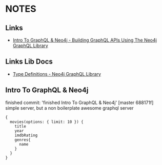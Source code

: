 # NOTES

## Links

- [Intro To GraphQL &amp; Neo4j - Building GraphQL APIs Using The Neo4j GraphQL Library](https://neo4j.com/graphacademy/training-graphql-apis/01-graphql-apis-intro-to-graphql/)

## Links Lib Docs

- [Type Definitions - Neo4j GraphQL Library](https://neo4j.com/docs/graphql-manual/current/type-definitions/)

## Intro To GraphQL & Neo4j

finished commit: 'finished Intro To GraphQL & Neo4j'
[master 688171f]
simple server, but a non boilerplate awesome graphql server

```gql
{
  movies(options: { limit: 10 }) {
    title
    year
    imdbRating
    genres{
      name
    }
  }
}
```

## 